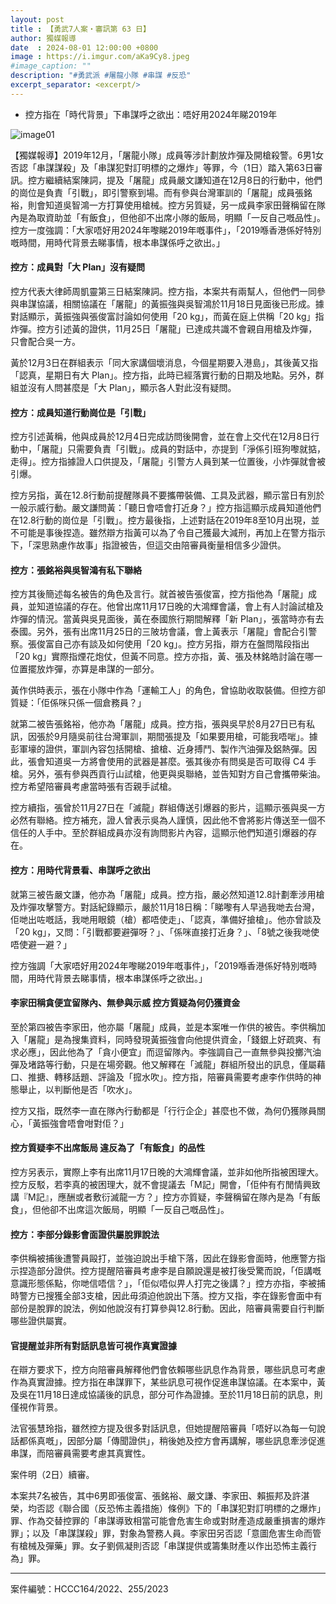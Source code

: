 ```yaml
---
layout: post
title : 【勇武7人案・審訊第 63 日】
author: 獨媒報導
date  : 2024-08-01 12:00:00 +0800
image : https://i.imgur.com/aKa9Cy8.jpeg
#image_caption: ""
description: "#勇武派 #屠龍小隊 #串謀 #反恐"
excerpt_separator: <excerpt/>
---
```


- 控方指在「時代背景」下串謀呼之欲出：唔好用2024年睇2019年

<excerpt/>

![image01](https://i.imgur.com/zuEiSZj.png)

【獨媒報導】2019年12月，「屠龍小隊」成員等涉計劃放炸彈及開槍殺警。6男1女否認「串謀謀殺」及「串謀犯對訂明標的之爆炸」等罪，今（1日）踏入第63日審訊。控方繼續結案陳詞，提及「屠龍」成員嚴文謙知道在12月8日的行動中，他們的崗位是負責「引戰」，即引警察到場。而有參與台灣軍訓的「屠龍」成員張銘裕，則會知道吳智鴻一方打算使用槍械。控方另質疑，另一成員李家田聲稱留在隊內是為取資助並「有飯食」，但他卻不出席小隊的飯局，明顯「一反自己嘅品性」。控方一度強調：「大家唔好用2024年嚟睇2019年嘅事件」，「2019喺香港係好特別嘅時間，用時代背景去睇事情，根本串謀係呼之欲出。」

#### 控方：成員對「大 Plan」沒有疑問

控方代表大律師周凱靈第三日結案陳詞。控方指，本案共有兩幫人，但他們一同參與串謀協議，相關協議在「屠龍」的黃振強與吳智鴻於11月18日見面後已形成。據對話顯示，黃振強與張俊富討論如何使用「20 kg」，而黃在庭上供稱「20 kg」指炸彈。控方引述黃的證供，11月25日「屠龍」已達成共識不會親自用槍及炸彈，只會配合吳一方。

黃於12月3日在群組表示「同大家講個壞消息，今個星期要入港島」，其後黃又指「認真，星期日有大 Plan」。控方指，此時已經落實行動的日期及地點。另外，群組並沒有人問甚麼是「大 Plan」，顯示各人對此沒有疑問。

#### 控方：成員知道行動崗位是「引戰」

控方引述黃稱，他與成員於12月4日完成訪問後開會，並在會上交代在12月8日行動中，「屠龍」只需要負責「引戰」。成員的對話中，亦提到「淨係引班狗嚟就掂，走得」。控方指據證人口供提及，「屠龍」引警方人員到某一位置後，小炸彈就會被引爆。

控方另指，黃在12.8行動前提醒隊員不要攜帶裝備、工具及武器，顯示當日有別於一般示威行動。嚴文謙問黃：「聽日會唔會打近身？」控方指這顯示成員知道他們在12.8行動的崗位是「引戰」。控方最後指，上述對話在2019年8至10月出現，並不可能是事後捏造。雖然辯方指黃可以為了令自己獲最大減刑，再加上在警方指示下，「深思熟慮作故事」指證被告，但這交由陪審員衡量相信多少證供。

#### 控方：張銘裕與吳智鴻有私下聯絡

控方其後簡述每名被告的角色及言行。就首被告張俊富，控方指他為「屠龍」成員，並知道協議的存在。他曾出席11月17日晚的大鴻輝會議，會上有人討論試槍及炸彈的情況。當黃與吳見面後，黃在泰國旅行期間解釋「新 Plan」，張當時亦有去泰國。另外，張有出席11月25日的三陂坊會議，會上黃表示「屠龍」會配合引警察。張俊富自己亦有談及如何使用「20 kg」。控方另指，辯方在盤問階段指出「20 kg」實際指煙花炮仗，但黃不同意。控方亦指，黃、張及林銘皓討論在哪一位置擺放炸彈，亦算是串謀的一部分。

黃作供時表示，張在小隊中作為「運輸工人」的角色，曾協助收取裝備。但控方卻質疑：「佢係咪只係一個倉務員？」

就第二被告張銘裕，他亦為「屠龍」成員。控方指，張與吳早於8月27日已有私訊，因張於9月隨吳前往台灣軍訓，期間張提及「如果要用槍，可能我唔啱」。據彭軍壕的證供，軍訓內容包括開槍、搶槍、近身搏鬥、製作汽油彈及鋁熱彈。因此，張會知道吳一方將會使用的武器是甚麼。張其後亦有問吳是否可取得 C4 手槍。另外，張有參與西貢行山試槍，他更與吳聯絡，並告知對方自己會攜帶柴油。控方希望陪審員考慮當時張有否親手試槍。

控方續指，張曾於11月27日在「滅龍」群組傳送引爆器的影片，這顯示張與吳一方必然有聯絡。控方補充，證人曾表示吳為人謹慎，因此他不會將影片傳送至一個不信任的人手中。至於群組成員亦沒有詢問影片內容，這顯示他們知道引爆器的存在。

#### 控方：用時代背景看、串謀呼之欲出

就第三被告嚴文謙，他亦為「屠龍」成員。控方指，嚴必然知道12.8計劃牽涉用槍及炸彈攻擊警方。對話紀錄顯示，嚴於11月18日稱：「睇嚟有人早過我哋去台灣，佢哋出咗嘅話，我哋用眼鏡（槍）都唔使走」、「認真，準備好搶槍」。他亦曾談及「20 kg」，又問：「引戰都要避彈呀？」、「係咪直接打近身？」、「8號之後我哋使唔使避一避？」

控方強調「大家唔好用2024年嚟睇2019年嘅事件」，「2019喺香港係好特別嘅時間，用時代背景去睇事情，根本串謀係呼之欲出。」

#### 李家田稱貪便宜留隊內、無參與示威 控方質疑為何仍獲資金

至於第四被告李家田，他亦屬「屠龍」成員，並是本案唯一作供的被告。李供稱加入「屠龍」是為搜集資料，同時發現黃振強會向他提供資金，「錢銀上好疏爽、有求必應」，因此他為了「貪小便宜」而逗留隊內。李強調自己一直無參與投擲汽油彈及堵路等行動，只是在場旁觀。他又解釋在「滅龍」群組所發出的訊息，僅屬藉口、推搪、轉移話題、評論及「搲水吹」。控方指，陪審員需要考慮李作供時的神態舉止，以判斷他是否「吹水」。

控方又指，既然李一直在隊內行動都是「行行企企」甚麼也不做，為何仍獲隊員關心，「黃振強會唔會咁對佢？」

#### 控方質疑李不出席飯局 違反為了「有飯食」的品性

控方另表示，實際上李有出席11月17日晚的大鴻輝會議，並非如他所指被困理大。控方反駁，若李真的被困理大，就不會提議去「M記」開會，「佢仲有冇閒情興致講『M記』，應酬或者敷衍滅龍一方？」控方亦質疑，李聲稱留在隊內是為「有飯食」，但他卻不出席這次飯局，明顯「一反自己嘅品性」。

#### 控方：李部分錄影會面證供屬脫罪說法

李供稱被捕後遭警員毆打，並強迫說出手槍下落，因此在錄影會面時，他應警方指示捏造部分證供。控方提醒陪審員考慮李是自願說還是被打後受驚而說，「佢講嘅意識形態係點，你哋信唔信？」，「佢似唔似畀人打完之後講？」控方亦指，李被捕時警方已搜獲全部3支槍，因此毋須迫他說出下落。控方又指，李在錄影會面中有部份是脫罪的說法，例如他說沒有打算參與12.8行動。因此，陪審員需要自行判斷哪些證供屬實。

#### 官提醒並非所有對話訊息皆可視作真實證據

在辯方要求下，控方向陪審員解釋他們會依賴哪些訊息作為背景，哪些訊息可考慮作為真實證據。控方指在串謀罪下，某些訊息可視作促進串謀協議。在本案中，黃及吳在11月18日達成協議後的訊息，部分可作為證據。至於11月18日前的訊息，則僅視作背景。

法官張慧玲指，雖然控方提及很多對話訊息，但她提醒陪審員「唔好以為每一句說話都係真嘅」，因部分屬「傳聞證供」，稍後她及控方會再講解，哪些訊息牽涉促進串謀，而陪審員需要考慮其真實性。

案件明（2日）續審。

本案共7名被告，其中6男即張俊富、張銘裕、嚴文謙、李家田、賴振邦及許湛榮，均否認《聯合國（反恐怖主義措施）條例》下的「串謀犯對訂明標的之爆炸」罪、作為交替控罪的「串謀導致相當可能會危害生命或對財產造成嚴重損害的爆炸罪」；以及「串謀謀殺」罪，對象為警務人員。李家田另否認「意圖危害生命而管有槍械及彈藥」罪。女子劉佩凝則否認「串謀提供或籌集財產以作出恐怖主義行為」罪。

---

案件編號：HCCC164/2022、255/2023
